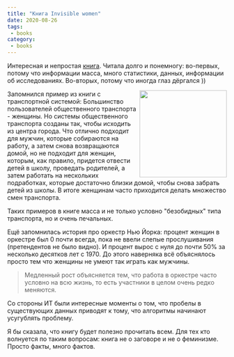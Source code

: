 ```yaml
---
title: "Книга Invisible women"
date: 2020-08-26
tags:
 - books
category:
 - books
---
```


Интересная и непростая [книга](https://www.goodreads.com/book/show/41104077-invisible-women). Читала долго и понемногу: во-первых, потому что информации масса, много статистики, данных, информации об исследованиях. Во-вторых, потому что иногда глаз дёргался ))

<img align="right" src="https://i.gr-assets.com/images/S/compressed.photo.goodreads.com/books/1550931169l/41104077._SY475_.jpg" width="200">



Запомнился пример из книги с транспортной системой:
Большинство пользователей общественного транспорта - женщины.  Но системы общественного транспорта созданы так, чтобы исходить из центра города. Что отлично подходит для мужчин, которые собираются на работу, а затем снова возвращаются домой, но не подходит для женщин, которым, как правило, придется отвести детей в школу, проведать родителей, а затем работать на нескольких подработках, которые достаточно близки домой, чтобы снова забрать детей из школы. В итоге женщинам часто приходится делать множество смен транспорта.

Таких примеров в книге масса и не только условно "безобидных" типа транспорта, но и очень печальных.


Ещё запомнилась история про оркестр Нью Йорка: процент женщин в оркестре был 0 почти всегда, пока не ввели слепые прослушивания (претендентов не было видно).
И процент вырос с нуля до почти 50% за несколько десятков лет с 1970.
До этого наверняка всё объяснялось просто тем что женщины не умеют так играть как мужчины.

> Медленный рост объясняется тем, что работа в оркестре часто условно на всю жизнь, то есть участники в целом очень редко меняются.

Со стороны ИТ были интересные моменты о том, что пробелы в существующих данных приводят к тому, что алгоритмы начинают усугублять проблему.

Я бы сказала, что книгу будет полезно прочитать всем. Для тех кто волнуется по таким вопросам: книга не о заговоре и не о феминизме. Просто факты, много фактов.
